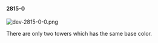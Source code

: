 #### 2815-0
![dev-2815-0-0.png](https://github.com/lil-lab/nlvr/raw/master/nlvr/dev/images/1/dev-2815-0-0.png "dev-2815-0-0.png")

There are only two towers which has the same base color.